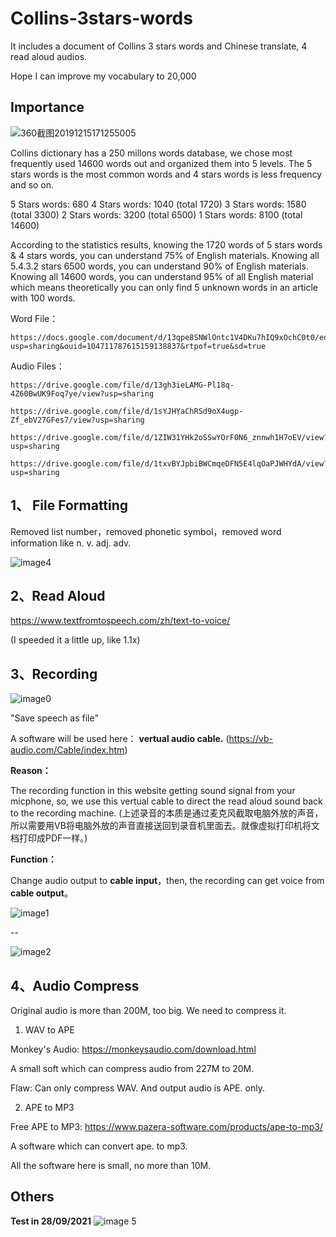 # Collins-3stars-words

It includes a document of Collins 3 stars words and Chinese translate, 4 read aloud audios.

Hope I can improve my vocabulary to 20,000


## Importance

![360截图20191215171255005](https://user-images.githubusercontent.com/83932602/135008056-257ba77b-beb1-4ca7-bf06-a891afb04d52.jpg)



Collins dictionary has a 250 millons words database, we chose most frequently used 14600 words out and organized them into 5 levels. The 5 stars words is the most common words and 4 stars words is less frequency and so on. 

 5 Stars words: 680
 4 Stars words: 1040 (total 1720)
 3 Stars words: 1580 (total 3300)
 2 Stars words: 3200 (total 6500)
 1 Stars words: 8100 (total 14600)

According to the statistics results, knowing the 1720 words of 5 stars words & 4 stars words, you can understand 75% of English materials. Knowing all 5.4.3.2 stars 6500 words, you can understand 90% of English materials. Knowing all 14600 words, you can understand 95% of all English material which means theoretically you can only find 5 unknown words in an article with 100 words. 


Word File：

    https://docs.google.com/document/d/13qpe8SNWlOntc1V4DKu7hIQ9xOchC0t0/edit?usp=sharing&ouid=104711787615159138837&rtpof=true&sd=true



Audio Files：

    https://drive.google.com/file/d/13gh3ieLAMG-Pl18q-4Z60BwUK9Foq7ye/view?usp=sharing

    https://drive.google.com/file/d/1sYJHYaChRSd9oX4ugp-Zf_ebV27GFes7/view?usp=sharing

    https://drive.google.com/file/d/1ZIW31YHk2oSSwYOrF0N6_znnwh1H7oEV/view?usp=sharing

    https://drive.google.com/file/d/1txvBYJpbiBWCmqeDFN5E4lqOaPJWHYdA/view?usp=sharing



## 1、 File Formatting

Removed list number，removed phonetic symbol，removed word information like n. v. adj. adv.

    

![image4](https://user-images.githubusercontent.com/83932602/135009114-d6e4bd4a-9621-479e-8bb3-5317f5a0131b.png)







## 2、Read Aloud

https://www.textfromtospeech.com/zh/text-to-voice/

(I speeded it a little up, like 1.1x)


## 3、Recording

![image0](https://user-images.githubusercontent.com/83932602/135008732-4118de55-e04a-4892-9581-3edf2be9f193.png)



"Save speech as file"

A software will be used here：
**vertual audio cable.**  (https://vb-audio.com/Cable/index.htm)

**Reason：**

The recording function in this website getting sound signal from your micphone, so, we use this vertual cable to direct the read aloud sound back to the recording machine. 
(上述录音的本质是通过麦克风截取电脑外放的声音，所以需要用VB将电脑外放的声音直接送回到录音机里面去。就像虚拟打印机将文档打印成PDF一样。)

**Function：**

Change audio output to **cable input**，then, the recording can get voice from **cable output**。


![image1](https://user-images.githubusercontent.com/83932602/135008439-e4278bdb-2d8d-4f2f-b1c3-ff9189975e53.png)


--


![image2](https://user-images.githubusercontent.com/83932602/135008461-2c896284-41a8-47e7-86a5-cf24f2daa643.png)



## 4、Audio Compress

Original audio is more than 200M, too big. We need to compress it.

1. WAV to APE

Monkey's Audio: https://monkeysaudio.com/download.html

A small soft which can compress audio from 227M to 20M.  

Flaw: Can only compress WAV. And output audio is APE. only.



2. APE to MP3

Free APE to MP3: https://www.pazera-software.com/products/ape-to-mp3/

A software which can convert ape. to mp3. 


All the software here is small, no more than 10M. 



## Others

**Test in 28/09/2021**
![image 5](https://user-images.githubusercontent.com/83932602/135010761-cd2e7730-0ecc-45a0-b04d-98868299b9b1.png)

